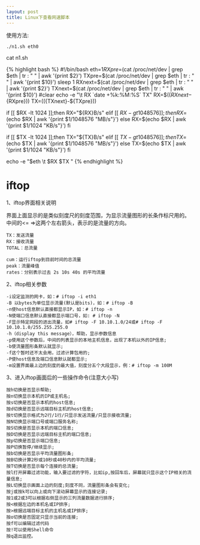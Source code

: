```yaml
---
layout: post
title: Linux下查看网速脚本
---
```


使用方法:

    ./n1.sh eth0

cat n1.sh

{% highlight bash %}
#!/bin/bash
eth=$1
RXpre=$(cat /proc/net/dev | grep $eth | tr : " " | awk '{print $2}')
TXpre=$(cat /proc/net/dev | grep $eth | tr : " " | awk '{print $10}')
sleep 1
RXnext=$(cat /proc/net/dev | grep $eth | tr : " " | awk '{print $2}')
TXnext=$(cat /proc/net/dev | grep $eth | tr : " " | awk '{print $10}')
#clear
echo -e "\t RX `date +%k:%M:%S` TX"
RX=$((${RXnext}-${RXpre}))
TX=$((${TXnext}-${TXpre}))

if [[ $RX -lt 1024 ]];then
RX="${RX}B/s"
elif [[ $RX -gt 1048576 ]];then
RX=$(echo $RX | awk '{print $1/1048576 "MB/s"}')
else
RX=$(echo $RX | awk '{print $1/1024 "KB/s"}')
fi

if [[ $TX -lt 1024 ]];then
TX="${TX}B/s"
elif [[ $TX -gt 1048576 ]];then
TX=$(echo $TX | awk '{print $1/1048576 "MB/s"}')
else
TX=$(echo $TX | awk '{print $1/1024 "KB/s"}')
fi

echo -e "$eth \t $RX $TX "
{% endhighlight %}



# iftop 

1、iftop界面相关说明 

界面上面显示的是类似刻度尺的刻度范围，为显示流量图形的长条作标尺用的。
中间的<= =>这两个左右箭头，表示的是流量的方向。 

	TX：发送流量 
	RX：接收流量 
	TOTAL：总流量 
	
	cum：运行iftop到目前时间的总流量 
	peak：流量峰值 
	rates：分别表示过去 2s 10s 40s 的平均流量

2、iftop相关参数 

	-i设定监测的网卡，如：# iftop -i eth1 
	-B 以bytes为单位显示流量(默认是bits)，如：# iftop -B 
	-n使host信息默认直接都显示IP，如：# iftop -n 
	-N使端口信息默认直接都显示端口号，如: # iftop -N 
	-F显示特定网段的进出流量，如# iftop -F 10.10.1.0/24或# iftop -F 10.10.1.0/255.255.255.0 
	-h（display this message），帮助，显示参数信息 
	-p使用这个参数后，中间的列表显示的本地主机信息，出现了本机以外的IP信息; 
	-b使流量图形条默认就显示; 
	-f这个暂时还不太会用，过滤计算包用的; 
	-P使host信息及端口信息默认就都显示; 
	-m设置界面最上边的刻度的最大值，刻度分五个大段显示，例：# iftop -m 100M 


3、进入iftop画面后的一些操作命令(注意大小写) 

	按h切换是否显示帮助; 
	按n切换显示本机的IP或主机名; 
	按s切换是否显示本机的host信息; 
	按d切换是否显示远端目标主机的host信息; 
	按t切换显示格式为2行/1行/只显示发送流量/只显示接收流量; 
	按N切换显示端口号或端口服务名称; 
	按S切换是否显示本机的端口信息; 
	按D切换是否显示远端目标主机的端口信息; 
	按p切换是否显示端口信息; 
	按P切换暂停/继续显示; 
	按b切换是否显示平均流量图形条; 
	按B切换计算2秒或10秒或40秒内的平均流量; 
	按T切换是否显示每个连接的总流量; 
	按l打开屏幕过滤功能，输入要过滤的字符，比如ip,按回车后，屏幕就只显示这个IP相关的流量信息; 
	按L切换显示画面上边的刻度;刻度不同，流量图形条会有变化; 
	按j或按k可以向上或向下滚动屏幕显示的连接记录; 
	按1或2或3可以根据右侧显示的三列流量数据进行排序; 
	按<根据左边的本机名或IP排序; 
	按>根据远端目标主机的主机名或IP排序; 
	按o切换是否固定只显示当前的连接; 
	按f可以编辑过滤代码
	按!可以使用Shell命令
	按q退出监控。